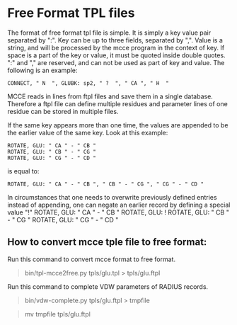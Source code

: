 # Free Format TPL files

The format of free format tpl file is simple. It is simply a key value pair separated by ":".
Key can be up to three fields, separated by ",". Value is a string, and will be processed by the mcce program in the context of key.
If space is a part of the key or value, it must be quoted inside double quotes. ":" and "," are reserved, and can not be used as part of key and value.
The following is an example:

```CONNECT, " N  ", GLUBK: sp2, " ?  ", " CA ", " H  "```

MCCE reads in lines from ftpl files and save them in a single database. Therefore a ftpl file can define multiple residues and parameter lines of one residue can be stored in multiple files.

If the same key appears more than one time, the values are appended to be the earlier value of the same key. Look at this example:

```
ROTATE, GLU: " CA " - " CB "
ROTATE, GLU: " CB " - " CG "
ROTATE, GLU: " CG " - " CD "
```

is equal to:

```ROTATE, GLU: " CA " - " CB ", " CB " - " CG ", " CG " - " CD "```

In circumstances that one needs to overwrite previously defined entries instead of appending, one can negate an earlier record by defining a special value "!"
ROTATE, GLU: " CA " - " CB "
ROTATE, GLU: !
ROTATE, GLU: " CB " - " CG "
ROTATE, GLU: " CG " - " CD "



## How to convert mcce tple file to free format:
Run this command to convert mcce format to free format.
>bin/tpl-mcce2free.py tpls/glu.tpl > tpls/glu.ftpl

Run this command to complete VDW parameters of RADIUS records.
>bin/vdw-complete.py tpls/glu.ftpl > tmpfile

>mv tmpfile tpls/glu.ftpl